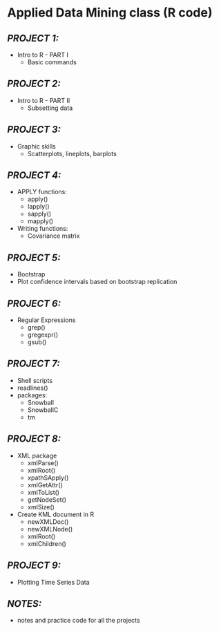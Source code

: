 # **Applied Data Mining class (R code)**

## *PROJECT 1:*

   * Intro to R - PART I
      * Basic commands

## *PROJECT 2:*

   * Intro to R - PART II
      * Subsetting data

## *PROJECT 3:*

   * Graphic skills
      * Scatterplots, lineplots, barplots

## *PROJECT 4:*

   * APPLY functions:
      * apply()
      * lapply()
      * sapply()
      * mapply()
   * Writing functions:
      * Covariance matrix

## *PROJECT 5:*

   * Bootstrap
   * Plot confidence intervals based on bootstrap replication

## *PROJECT 6:*

   * Regular Expressions
      * grep()
      * gregexpr()
      * gsub()

## *PROJECT 7:*

   * Shell scripts
   * readlines()
   * packages:
      * Snowball
      * SnowballC
      * tm

## *PROJECT 8:*

   * XML package
      * xmlParse()
      * xmlRoot()
      * xpathSApply()
      * xmlGetAttr()
      * xmlToList()
      * getNodeSet()
      * xmlSize()
   * Create KML document in R
      * newXMLDoc()
      * newXMLNode()
      * xmlRoot()
      * xmlChildren()

## *PROJECT 9:*

   * Plotting Time Series Data

## *NOTES:*

   * notes and practice code for all the projects
